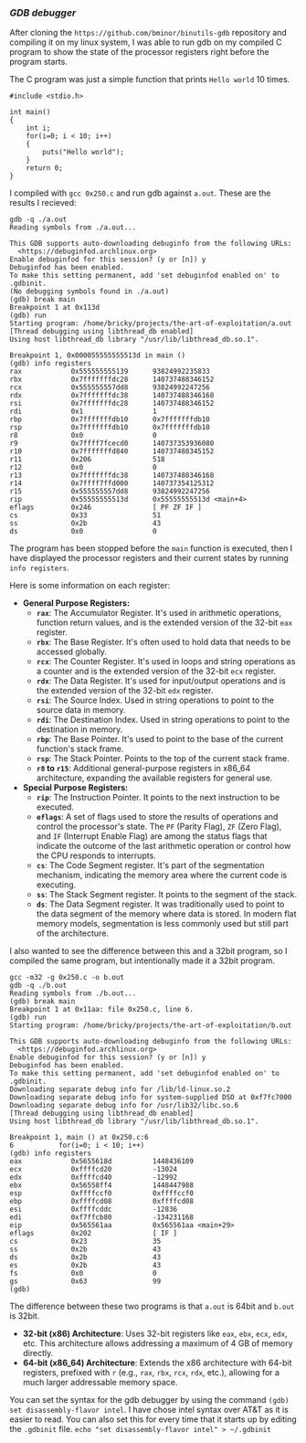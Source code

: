 ### *GDB debugger*
After cloning the `https://github.com/bminor/binutils-gdb` repository and compiling it on my linux system, I was able to run gdb on my compiled C program to show the state of the processor registers right before the program starts.

The C program was just a simple function that prints `Hello world` 10 times.
```
#include <stdio.h>

int main()
{
    int i;
    for(i=0; i < 10; i++)
    {
        puts("Hello world");
    }
    return 0;
}
```

I compiled with `gcc 0x250.c` and run gdb against `a.out`. These are the results I recieved:
```
gdb -q ./a.out
Reading symbols from ./a.out...

This GDB supports auto-downloading debuginfo from the following URLs:
  <https://debuginfod.archlinux.org>
Enable debuginfod for this session? (y or [n]) y
Debuginfod has been enabled.
To make this setting permanent, add 'set debuginfod enabled on' to .gdbinit.
(No debugging symbols found in ./a.out)
(gdb) break main
Breakpoint 1 at 0x113d
(gdb) run
Starting program: /home/bricky/projects/the-art-of-exploitation/a.out 
[Thread debugging using libthread_db enabled]
Using host libthread_db library "/usr/lib/libthread_db.so.1".

Breakpoint 1, 0x000055555555513d in main ()
(gdb) info registers
rax            0x555555555139      93824992235833
rbx            0x7fffffffdc28      140737488346152
rcx            0x555555557dd8      93824992247256
rdx            0x7fffffffdc38      140737488346168
rsi            0x7fffffffdc28      140737488346152
rdi            0x1                 1
rbp            0x7fffffffdb10      0x7fffffffdb10
rsp            0x7fffffffdb10      0x7fffffffdb10
r8             0x0                 0
r9             0x7ffff7fcecd0      140737353936080
r10            0x7fffffffd840      140737488345152
r11            0x206               518
r12            0x0                 0
r13            0x7fffffffdc38      140737488346168
r14            0x7ffff7ffd000      140737354125312
r15            0x555555557dd8      93824992247256
rip            0x55555555513d      0x55555555513d <main+4>
eflags         0x246               [ PF ZF IF ]
cs             0x33                51
ss             0x2b                43
ds             0x0                 0
```

The program has been stopped before the `main` function is executed, then I have displayed the processor registers and their current states by running `info registers`.

Here is some information on each register:
- **General Purpose Registers:**
    - **`rax`**: The Accumulator Register. It's used in arithmetic operations, function return values, and is the extended version of the 32-bit `eax` register.
    - **`rbx`**: The Base Register. It's often used to hold data that needs to be accessed globally.
    - **`rcx`**: The Counter Register. It's used in loops and string operations as a counter and is the extended version of the 32-bit `ecx` register.
    - **`rdx`**: The Data Register. It's used for input/output operations and is the extended version of the 32-bit `edx` register.
    - **`rsi`**: The Source Index. Used in string operations to point to the source data in memory.
    - **`rdi`**: The Destination Index. Used in string operations to point to the destination in memory.
    - **`rbp`**: The Base Pointer. It's used to point to the base of the current function's stack frame.
    - **`rsp`**: The Stack Pointer. Points to the top of the current stack frame.
    - **`r8` to `r15`**: Additional general-purpose registers in x86_64 architecture, expanding the available registers for general use.
- **Special Purpose Registers:**
    - **`rip`**: The Instruction Pointer. It points to the next instruction to be executed.
    - **`eflags`**: A set of flags used to store the results of operations and control the processor's state. The `PF` (Parity Flag), `ZF` (Zero Flag), and `IF` (Interrupt Enable Flag) are among the status flags that indicate the outcome of the last arithmetic operation or control how the CPU responds to interrupts.
    - **`cs`**: The Code Segment register. It's part of the segmentation mechanism, indicating the memory area where the current code is executing.
    - **`ss`**: The Stack Segment register. It points to the segment of the stack.
    - **`ds`**: The Data Segment register. It was traditionally used to point to the data segment of the memory where data is stored. In modern flat memory models, segmentation is less commonly used but still part of the architecture.

I also wanted to see the difference between this and a 32bit program, so I compiled the same program, but intentionally made it a 32bit program. 
```
gcc -m32 -g 0x250.c -o b.out
gdb -q ./b.out              
Reading symbols from ./b.out...
(gdb) break main
Breakpoint 1 at 0x11aa: file 0x250.c, line 6.
(gdb) run
Starting program: /home/bricky/projects/the-art-of-exploitation/b.out 

This GDB supports auto-downloading debuginfo from the following URLs:
  <https://debuginfod.archlinux.org>
Enable debuginfod for this session? (y or [n]) y
Debuginfod has been enabled.
To make this setting permanent, add 'set debuginfod enabled on' to .gdbinit.
Downloading separate debug info for /lib/ld-linux.so.2
Downloading separate debug info for system-supplied DSO at 0xf7fc7000                                                                                                                  
Downloading separate debug info for /usr/lib32/libc.so.6                                                                                                                               
[Thread debugging using libthread_db enabled]                                                                                                                                          
Using host libthread_db library "/usr/lib/libthread_db.so.1".

Breakpoint 1, main () at 0x250.c:6
6           for(i=0; i < 10; i++)
(gdb) info registers
eax            0x5655618d          1448436109
ecx            0xffffcd20          -13024
edx            0xffffcd40          -12992
ebx            0x56558ff4          1448447988
esp            0xffffccf0          0xffffccf0
ebp            0xffffcd08          0xffffcd08
esi            0xffffcddc          -12836
edi            0xf7ffcb80          -134231168
eip            0x565561aa          0x565561aa <main+29>
eflags         0x202               [ IF ]
cs             0x23                35
ss             0x2b                43
ds             0x2b                43
es             0x2b                43
fs             0x0                 0
gs             0x63                99
(gdb) 
```

The difference between these two programs is that `a.out` is 64bit and `b.out` is 32bit. 
- **32-bit (x86) Architecture**: Uses 32-bit registers like `eax`, `ebx`, `ecx`, `edx`, etc. This architecture allows addressing a maximum of 4 GB of memory directly.
- **64-bit (x86_64) Architecture**: Extends the x86 architecture with 64-bit registers, prefixed with `r` (e.g., `rax`, `rbx`, `rcx`, `rdx`, etc.), allowing for a much larger addressable memory space.

You can set the syntax for the gdb debugger by using the command `(gdb) set disassembly-flavor intel`. I have chose intel syntax over AT&T as it is easier to read. You can also set this for every time that it starts up by editing the `.gdbinit` file. `echo "set disassembly-flavor intel" > ~/.gdbinit`
